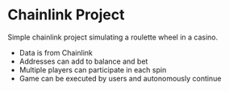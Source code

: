 # Chainlink Project

Simple chainlink project simulating a roulette wheel in a casino. 
- Data is from Chainlink
- Addresses can add to balance and bet
- Multiple players can participate in each spin
- Game can be executed by users and autonomously continue
